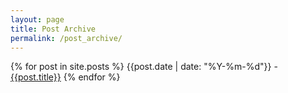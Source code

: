 ```yaml
---
layout: page
title: Post Archive
permalink: /post_archive/
---
```


{% for post in site.posts %}
{{post.date | date: "%Y-%m-%d"}} - [{{post.title}}]({{post.url}})
{% endfor %}
